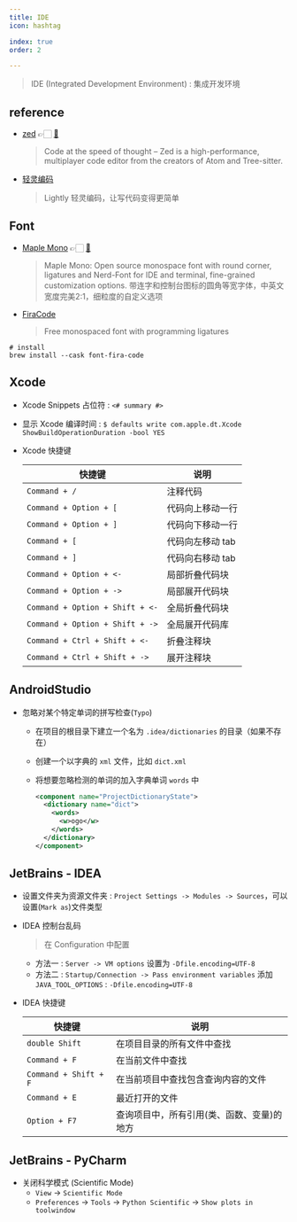```yaml
---
title: IDE
icon: hashtag

index: true
order: 2

---
```


> IDE (Integrated Development Environment) : 集成开发环境

<!-- more -->

## reference

- [zed](https://zed.dev/) 👉🏻 [🐙](https://github.com/zed-industries/zed)
    > Code at the speed of thought – Zed is a high-performance, multiplayer code editor from the creators of Atom and Tree-sitter.
- [轻灵编码](https://lightly.teamcode.com/)
    > Lightly 轻灵编码，让写代码变得更简单
    
## Font

- [Maple Mono](https://font.subf.dev/zh-cn/) 👉🏻 [🐙](https://github.com/subframe7536/maple-font)
    > Maple Mono: Open source monospace font with round corner, ligatures and Nerd-Font for IDE and terminal, fine-grained customization options. 带连字和控制台图标的圆角等宽字体，中英文宽度完美2:1，细粒度的自定义选项
- [FiraCode](https://github.com/tonsky/FiraCode)
    > Free monospaced font with programming ligatures

```shell
# install
brew install --cask font-fira-code
```

## Xcode

- Xcode Snippets 占位符 :  `<# summary #>`
- 显示 Xcode 编译时间 : `$ defaults write com.apple.dt.Xcode ShowBuildOperationDuration -bool YES`

- Xcode 快捷键

  | 快捷键 | 说明
  | -- | --
  | `Command + /`                     | 注释代码  
  | `Command + Option + [`            | 代码向上移动一行 
  | `Command + Option + ]`            | 代码向下移动一行 
  | `Command + [`                     | 代码向左移动 tab 
  | `Command + ]`                     | 代码向右移动 tab 
  | `Command + Option + <-`           | 局部折叠代码块 
  | `Command + Option + ->`           | 局部展开代码块 
  | `Command + Option + Shift + <-`   | 全局折叠代码块 
  | `Command + Option + Shift + ->`   | 全局展开代码库 
  | `Command + Ctrl + Shift + <-`     | 折叠注释块 
  | `Command + Ctrl + Shift + ->`     | 展开注释块 

## AndroidStudio

- 忽略对某个特定单词的拼写检查(`Typo`)

  * 在项目的根目录下建立一个名为 `.idea/dictionaries` 的目录（如果不存在）
  * 创建一个以字典的 `xml` 文件，比如 `dict.xml`
  * 将想要忽略检测的单词的加入字典单词 `words` 中

    ```xml
    <component name="ProjectDictionaryState">
      <dictionary name="dict">
        <words>
          <w>ogo</w>
        </words>
      </dictionary>
    </component>
    ```

## JetBrains - IDEA

- 设置文件夹为资源文件夹 : `Project Settings -> Modules -> Sources`，可以设置(`Mark as`)文件类型

- IDEA 控制台乱码
    > 在 Configuration 中配置
    * 方法一 : `Server -> VM options`  设置为 `-Dfile.encoding=UTF-8`
    * 方法二 : `Startup/Connection -> Pass environment variables` 添加 `JAVA_TOOL_OPTIONS` : `-Dfile.encoding=UTF-8`
    
- IDEA 快捷键

  | 快捷键 | 说明
  | -- | --
  | `double Shift`        | 在项目目录的所有文件中查找
  | `Command + F`         | 在当前文件中查找
  | `Command + Shift + F` | 在当前项目中查找包含查询内容的文件
  | `Command + E`         | 最近打开的文件
  | `Option + F7`         | 查询项目中，所有引用(类、函数、变量)的地方


## JetBrains - PyCharm

- 关闭科学模式 (Scientific Mode)
    * `View` -> `Scientific Mode`
    * `Preferences` -> `Tools` -> `Python Scientific` -> `Show plots in toolwindow`
